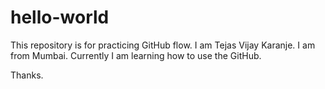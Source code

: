 # hello-world
This repository is for practicing GitHub flow.
I am Tejas Vijay Karanje. I am from Mumbai. Currently I am learning how to use the GitHub.

Thanks.
